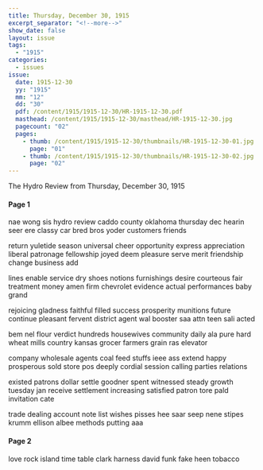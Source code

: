 ```yaml
---
title: Thursday, December 30, 1915
excerpt_separator: "<!--more-->"
show_date: false
layout: issue
tags:
  - "1915"
categories:
  - issues
issue:
  date: 1915-12-30
  yy: "1915"
  mm: "12"
  dd: "30"
  pdf: /content/1915/1915-12-30/HR-1915-12-30.pdf
  masthead: /content/1915/1915-12-30/masthead/HR-1915-12-30.jpg
  pagecount: "02"
  pages:
    - thumb: /content/1915/1915-12-30/thumbnails/HR-1915-12-30-01.jpg
      page: "01"
    - thumb: /content/1915/1915-12-30/thumbnails/HR-1915-12-30-02.jpg
      page: "02"
---
```


The Hydro Review from Thursday, December 30, 1915

<!--more-->

<h4>Page 1</h4>
<p>nae wong sis hydro review caddo county oklahoma thursday dec hearin seer ere classy car bred bros yoder customers friends</p>
<p>return yuletide season universal cheer opportunity express appreciation liberal patronage fellowship joyed deem pleasure serve merit friendship change business add</p>
<p>lines enable service dry shoes notions furnishings desire courteous fair treatment money amen firm chevrolet evidence actual performances baby grand</p>
<p>rejoicing gladness faithful filled success prosperity munitions future continue pleasant fervent district agent wal booster saa attn teen sali acted</p>
<p>bem nel flour verdict hundreds housewives community daily ala pure hard wheat mills country kansas grocer farmers grain ras elevator</p>
<p>company wholesale agents coal feed stuffs ieee ass extend happy prosperous sold store pos deeply cordial session calling parties relations</p>
<p>existed patrons dollar settle goodner spent witnessed steady growth tuesday jan receive settlement increasing satisfied patron tore pald invitation cate</p>
<p>trade dealing account note list wishes pisses hee saar seep nene stipes krumm ellison albee methods putting aaa</p>
<h4>Page 2</h4>
<p>love rock island time table clark harness david funk fake heen tobacco</p>
